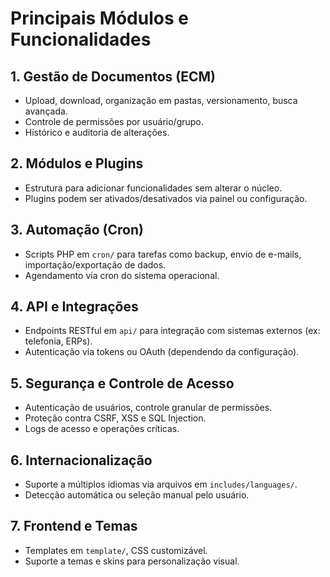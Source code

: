 # Principais Módulos e Funcionalidades

## 1. Gestão de Documentos (ECM)
- Upload, download, organização em pastas, versionamento, busca avançada.
- Controle de permissões por usuário/grupo.
- Histórico e auditoria de alterações.

## 2. Módulos e Plugins
- Estrutura para adicionar funcionalidades sem alterar o núcleo.
- Plugins podem ser ativados/desativados via painel ou configuração.

## 3. Automação (Cron)
- Scripts PHP em `cron/` para tarefas como backup, envio de e-mails, importação/exportação de dados.
- Agendamento via cron do sistema operacional.

## 4. API e Integrações
- Endpoints RESTful em `api/` para integração com sistemas externos (ex: telefonia, ERPs).
- Autenticação via tokens ou OAuth (dependendo da configuração).

## 5. Segurança e Controle de Acesso
- Autenticação de usuários, controle granular de permissões.
- Proteção contra CSRF, XSS e SQL Injection.
- Logs de acesso e operações críticas.

## 6. Internacionalização
- Suporte a múltiplos idiomas via arquivos em `includes/languages/`.
- Detecção automática ou seleção manual pelo usuário.

## 7. Frontend e Temas
- Templates em `template/`, CSS customizável.
- Suporte a temas e skins para personalização visual.
